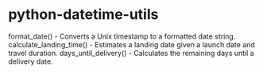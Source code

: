 # python-datetime-utils
format_date() - Converts a Unix timestamp to a formatted date string.  calculate_landing_time() - Estimates a landing date given a launch date and travel duration.  days_until_delivery() - Calculates the remaining days until a delivery date.
